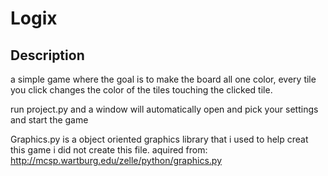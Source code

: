 # Logix

## Description
a simple game where the goal is to make the board all one color, every tile you click changes the color of the tiles touching the clicked tile.

run project.py and a window will automatically open and pick your settings and start the game  

Graphics.py 
	is a object oriented graphics library that i used to help creat this game i did not create this file. aquired from:
	http://mcsp.wartburg.edu/zelle/python/graphics.py

